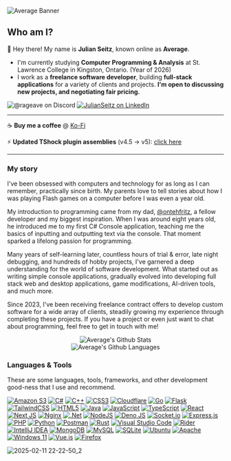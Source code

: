 
![Average Banner](https://github.com/user-attachments/assets/0a4da2a3-ca77-4131-ab4c-3556ef047827)

## Who am I?
👋 Hey there! My name is **Julian Seitz**, known online as **Average**. 

- I'm currently studying **Computer Programming & Analysis** at St. Lawrence College in Kingston, Ontario. (Year of 2026)
- I work as a **freelance software developer**, building **full-stack applications** for a variety of clients and projects. **I'm open to discussing new projects, and negotiating fair pricing.**

![@rageave on Discord](https://dcbadge.limes.pink/api/shield/291290203589705740)
[![JulianSeitz on LinkedIn](https://img.shields.io/badge/linkedin-%230077B5.svg?style=for-the-badge&logo=linkedin&logoColor=white)](https://www.linkedin.com/in/julianseitz/)

--- 
☕ **Buy me a coffee** @ [Ko-Fi](https://ko-fi.com/averageterraria)

⚡ **Updated TShock plugin assemblies** (v4.5 -> v5): [click here](https://github.com/RenderBr/tShock-v5-plugins)

---

### My story
I've been obsessed with computers and technology for as long as I can remember, practically since birth. My parents love to tell stories about how I was playing Flash games on a computer before I was even a year old.

My introduction to programming came from my dad, [@ontehfritz](https://github.com/ontehfritz), a fellow developer and my biggest inspiration. When I was around eight years old, he introduced me to my first C# Console application, teaching me the basics of inputting and outputting text via the console. That moment sparked a lifelong passion for programming.

Many years of self-learning later, countless hours of trial & error, late night debugging, and hundreds of hobby projects, I've garnered a deep understanding for the world of software development. What started out as writing simple console applications, gradually evolved into developing full stack web and desktop applications, game modifications, AI-driven tools, and much more.

Since 2023, I've been receiving freelance contract offers to develop custom software for a wide array of clients, steadily growing my experience through completing these projects. If you have a project or even just want to chat about programming, feel free to get in touch with me!

<div align="center">
  <img src="https://github-readme-stats.vercel.app/api?username=renderbr&theme=radical" alt="Average's Github Stats"><br>
  <img src="https://github-readme-stats.vercel.app/api/top-langs/?username=renderbr&theme=radical&hide=makefile" alt="Average's Github Languages">
</div>

### Languages & Tools
These are some languages, tools, frameworks, and other development good-ness that I use and recommend.

[![Amazon S3](https://img.shields.io/badge/Amazon%20S3-FF9900?style=for-the-badge&logo=amazons3&logoColor=white)](https://aws.amazon.com/s3/)
[![C#](https://img.shields.io/badge/c%23-%23239120.svg?style=for-the-badge&logo=c-sharp&logoColor=white)](https://learn.microsoft.com/en-us/dotnet/csharp/tour-of-csharp/)
[![C++](https://img.shields.io/badge/c++-%2300599C.svg?style=for-the-badge&logo=c%2B%2B&logoColor=white)](https://cplusplus.com/)
[![CSS3](https://img.shields.io/badge/css3-%231572B6.svg?style=for-the-badge&logo=css3&logoColor=white)](https://developer.mozilla.org/en-US/docs/Web/CSS)
[![Cloudflare](https://img.shields.io/badge/Cloudflare-F38020?style=for-the-badge&logo=Cloudflare&logoColor=white)](https://www.cloudflare.com/en-ca/)
[![Go](https://img.shields.io/badge/go-%2300ADD8.svg?style=for-the-badge&logo=go&logoColor=white)](https://go.dev/)
[![Flask](https://img.shields.io/badge/flask-%23000.svg?style=for-the-badge&logo=flask&logoColor=white)](https://flask.palletsprojects.com/en/stable/)
[![TailwindCSS](https://img.shields.io/badge/tailwindcss-%2338B2AC.svg?style=for-the-badge&logo=tailwind-css&logoColor=white)](https://tailwindcss.com/)
[![HTML5](https://img.shields.io/badge/html5-%23E34F26.svg?style=for-the-badge&logo=html5&logoColor=white)](https://developer.mozilla.org/en-US/docs/Glossary/HTML5)
[![Java](https://img.shields.io/badge/java-%23ED8B00.svg?style=for-the-badge&logo=java&logoColor=white)](https://www.java.com/en/)
[![JavaScript](https://img.shields.io/badge/javascript-%23323330.svg?style=for-the-badge&logo=javascript&logoColor=%23F7DF1E)](https://www.javascript.com/)
[![TypeScript](https://img.shields.io/badge/typescript-%23007ACC.svg?style=for-the-badge&logo=typescript&logoColor=white)](https://www.typescriptlang.org/)
[![React](https://img.shields.io/badge/react-%2320232a.svg?style=for-the-badge&logo=react&logoColor=%2361DAFB)](https://reactjs.org/)
[![Next JS](https://img.shields.io/badge/Next-black?style=for-the-badge&logo=next.js&logoColor=white)](https://nextjs.org/)
[![Nginx](https://img.shields.io/badge/nginx-%23009639.svg?style=for-the-badge&logo=nginx&logoColor=white)](https://nginx.org/en/)
[![.Net](https://img.shields.io/badge/.NET-5C2D91?style=for-the-badge&logo=.net&logoColor=white)](https://dotnet.microsoft.com/en-us/)
[![NodeJS](https://img.shields.io/badge/node.js-6DA55F?style=for-the-badge&logo=node.js&logoColor=white)](https://nodejs.org/en)
[![Deno JS](https://img.shields.io/badge/deno%20js-000000?style=for-the-badge&logo=deno&logoColor=white)](https://deno.com/)
[![Socket.io](https://img.shields.io/badge/Socket.io-black?style=for-the-badge&logo=socket.io&badgeColor=010101)](https://socket.io)
[![Express.js](https://img.shields.io/badge/express.js-%23404d59.svg?style=for-the-badge&logo=express&logoColor=%2361DAFB)](https://expressjs.com/)
[![PHP](https://img.shields.io/badge/php-%23777BB4.svg?style=for-the-badge&logo=php&logoColor=white)](https://www.php.net/)
[![Python](https://img.shields.io/badge/python-3670A0?style=for-the-badge&logo=python&logoColor=ffdd54)](https://www.python.org/)
[![Postman](https://img.shields.io/badge/Postman-FF6C37?style=for-the-badge&logo=postman&logoColor=white)](https://www.postman.com/)
[![Rust](https://img.shields.io/badge/rust-%23000000.svg?style=for-the-badge&logo=rust&logoColor=white)](https://www.rust-lang.org/)
[![Visual Studio Code](https://img.shields.io/badge/Visual%20Studio%20Code-0078d7.svg?style=for-the-badge&logo=visual-studio-code&logoColor=white)](https://code.visualstudio.com/)
[![Rider](https://img.shields.io/badge/Rider-000000.svg?style=for-the-badge&logo=Rider&logoColor=white&color=black&labelColor=crimson)](https://www.jetbrains.com/rider/)
[![IntelliJ IDEA](https://img.shields.io/badge/IntelliJIDEA-000000.svg?style=for-the-badge&logo=intellij-idea&logoColor=white)](https://www.jetbrains.com/idea/)
[![MongoDB](https://img.shields.io/badge/MongoDB-%234ea94b.svg?style=for-the-badge&logo=mongodb&logoColor=white)](https://www.mongodb.com/)
[![MySQL](https://img.shields.io/badge/mysql-%2300f.svg?style=for-the-badge&logo=mysql&logoColor=white)](https://www.mysql.com/)
[![SQLite](https://img.shields.io/badge/sqlite-%2307405e.svg?style=for-the-badge&logo=sqlite&logoColor=white)](https://www.sqlite.org/index.html)
[![Ubuntu](https://img.shields.io/badge/Ubuntu-E95420?style=for-the-badge&logo=ubuntu&logoColor=white)](https://ubuntu.com/)
[![Apache](https://img.shields.io/badge/apache-%23D42029.svg?style=for-the-badge&logo=apache&logoColor=white)](https://www.apache.org/)
[![Windows 11](https://img.shields.io/badge/Windows%2011-%230079d5.svg?style=for-the-badge&logo=Windows%2011&logoColor=white)](https://www.microsoft.com/en-us/windows)
[![Vue.js](https://img.shields.io/badge/vuejs-%2335495e.svg?style=for-the-badge&logo=vuedotjs&logoColor=%234FC08D)](https://vuejs.org/)
[![Firefox](https://img.shields.io/badge/Firefox-FF7139?style=for-the-badge&logo=Firefox-Browser&logoColor=white)](https://www.mozilla.org/en-CA/firefox/)

![2025-02-11 22-22-50_2](https://github.com/user-attachments/assets/5404f0d2-1ab0-49ca-a714-60d8446a7051)
